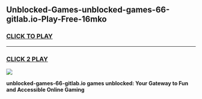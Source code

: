
## Unblocked-Games-unblocked-games-66-gitlab.io-Play-Free-16mko
<h3>
<a href="https://premium76.site?title=unblocked-games-66-gitlab.io&ref=19M">CLICK TO PLAY</a></h3>
<hr>

<h3>
<a href="https://premium76.site?title=unblocked-games-66-gitlab.io&ref=19M">CLICK 2 PLAY</a>
  
</h3>

<a href="https://premium76.site?title=unblocked-games-66-gitlab.io&ref=19M"><img src="https://clearcache.store/games.png"></a>


**unblocked-games-66-gitlab.io games unblocked: Your Gateway to Fun and Accessible Online Gaming**
